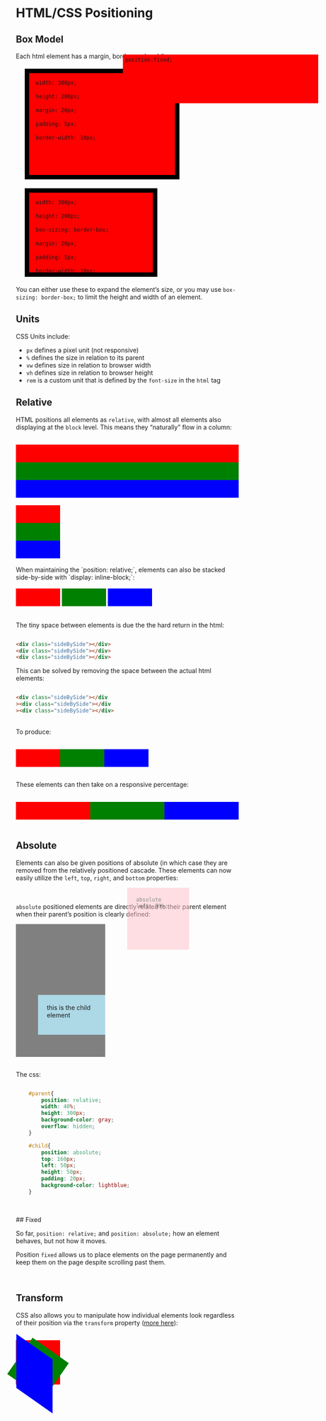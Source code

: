# HTML/CSS Positioning

## Box Model
Each html element has a margin, border, and padding:

<div
	style="
	width: 300px;
	height: 200px;
	background-color: red;
	margin: 20px;
	padding: 15px;
	border: solid 10px black;
	"
>	<code>width: 300px;</code><br><br>
	<code>height: 200px;</code><br><br>
	<code>margin: 20px;</code><br><br>
	<code>padding: 5px;</code><br><br>
	<code>border-width: 10px;</code>
</div>

<div
	style="
	width: 300px;
	height: 200px;
	background-color: red;
	margin: 20px;
	padding: 15px;
	border: solid 10px black;
	box-sizing: border-box;
	overflow: hidden;
	"
> 
	<code>width: 300px;</code><br><br>
	<code>height: 200px;</code><br><br>
	<code>box-sizing: border-box;</code><br><br>	
	<code>margin: 20px;</code><br><br>
	<code>padding: 5px;</code><br><br>
	<code>border-width: 10px;</code>
</div>

You can either use these to expand the element&rsquo;s size, or you may use `box-sizing: border-box;` to limit the height and width of an element.

## Units
CSS Units include: 
- `px` defines a pixel unit (not responsive)
- `%` defines the size in relation to its parent
- `vw` defines size in relation to browser width
- `vh` defines size in relation to browser height
- `rem` is a custom unit that is defined by the `font-size` in the `html` tag


## Relative
HTML positions all elements as `relative`, with almost all elements also displaying at the `block` level. This means they &ldquo;naturally&rdquo; flow in a column:
<br><br>
<div style="width: 100%; height: 40px; background-color: red;"></div>
<div style="width: 100%; height: 40px; background-color: green;"></div>
<div style="width: 100%; height: 40px; background-color: blue;"></div>
<br>
<div style="width: 100px; height: 40px; background-color: red;"></div>
<div style="width: 100px; height: 40px; background-color: green;"></div>
<div style="width: 100px; height: 40px; background-color: blue;"></div>
<br>When maintaining the `position: relative;`, elements can also be stacked side-by-side with `display: inline-block;`:
<br><br>
<div style="display:inline-block; width: 100px; height: 40px; background-color: red;"></div>
<div style="display:inline-block; width: 100px; height: 40px; background-color: green;"></div>
<div style="display:inline-block; width: 100px; height: 40px; background-color: blue;"></div>

<br>The tiny space between elements is due the the hard return in the html: 

```html

<div class="sideBySide"></div>
<div class="sideBySide"></div>
<div class="sideBySide"></div>

```

This can be solved by removing the space between the actual html elements: 

```html

<div class="sideBySide"></div
><div class="sideBySide"></div
><div class="sideBySide"></div>

```

<br>To produce: 
<br><br>
<div style="display:inline-block; width: 100px; height: 40px; background-color: red;"></div
	><div style="display:inline-block; width: 100px; height: 40px; background-color: green;"></div
	><div style="display:inline-block; width: 100px; height: 40px; background-color: blue;"></div
	>
<br>

<br>These elements can then take on a responsive percentage: 

<br>
<div style="display:inline-block; width: 33.33%; height: 40px; background-color: red;"></div
	><div style="display:inline-block; width: 33.33%; height: 40px; background-color: green;"></div
	><div style="display:inline-block; width: 33.33%; height: 40px; background-color: blue;"></div
	>
<br><br>

## Absolute

Elements can also be given positions of absolute (in which case they are removed from the relatively positioned cascade. These elements can now easily utilize the `left`, `top`, `right`, and `bottom` properties: 

<div style="
position: absolute;
width: 100px;
padding: 20px;
height: 100px;
left: 50%;
opacity: 0.5;
background-color: pink;
"><code>absolute</code><br><code>left: 50%;</code></div>

<br><br>`absolute` positioned elements are directly related to their parent element when their parent&rsquo;s position is clearly defined: 

<div
	style=" position: relative; width: 40%; height: 300px; background-color: gray;"
>
	<div style="position: absolute; top: 160px; left: 50px; height: 50px; padding: 20px; background-color: lightblue;">this is the child element</div>
</div>

<br>The css:
```css

	#parent{
		position: relative; 
		width: 40%; 
		height: 300px; 
		background-color: gray;
		overflow: hidden;
	}

	#child{
		position: absolute; 
		top: 160px; 
		left: 50px; 
		height: 50px; 
		padding: 20px; 
		background-color: lightblue;
	}
	

```
<br>
## Fixed

So far, `position: relative;` and `position: absolute;` how an element behaves, but not how it moves.

Position `fixed` allows us to place elements on the page permanently and keep them on the page despite scrolling past them. 

<div style=" position: fixed; right: 5%; top: 5%; width: 45%; height: 100px; background-color: red; padding: 5px;"><code>position:fixed;</code></div>
<br>

## Transform
CSS also allows you to manipulate how individual elements look regardless of their position via the `transform` property ([more here](https://developer.mozilla.org/en-US/docs/Web/CSS/transform)):
<br><br>
<div style="
	display: inline-block;
	width: 100px;
	height: 100px;
	background-color: red;

"></div>
<div style="
	display: inline-block;
	width: 100px;
	height: 100px;
	background-color: green;
	transform: rotate(35deg);

"></div>
<div style="
	display: inline-block;
	width: 100px;
	height: 100px;
	background-color: blue;
	transform: skew(35deg);

"></div>
